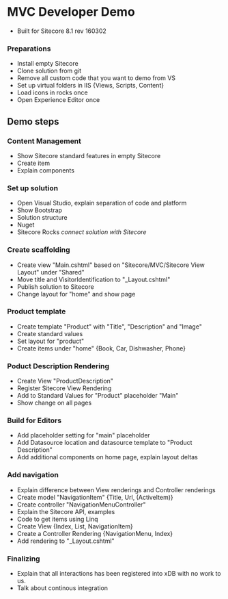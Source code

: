 # MVC Developer Demo #

* Built for Sitecore 8.1 rev 160302

### Preparations ###
* Install empty Sitecore
* Clone solution from git
* Remove all custom code that you want to demo from VS
* Set up virtual folders in IIS {Views, Scripts, Content}
* Load icons in rocks once
* Open Experience Editor once

## Demo steps ##

### Content Management ###
* Show Sitecore standard features in empty Sitecore 
* Create item
* Explain components

### Set up solution ###
* Open Visual Studio, explain separation of code and platform
* Show Bootstrap
* Solution structure
* Nuget
* Sitecore Rocks _connect solution with Sitecore_

### Create scaffolding ###
* Create view "Main.cshtml" based on "Sitecore/MVC/Sitecore View Layout"  under "Shared"
* Move title and VisitorIdentification to "_Layout.cshtml"
* Publish solution to Sitecore
* Change layout for "home" and show page

### Product template ###
* Create template "Product" with "Title", "Description" and "Image"
* Create standard values
* Set layout for "product"
* Create items under "home" {Book, Car, Dishwasher, Phone}

### Poduct Description Rendering ###
* Create View "ProductDescription"
* Register Sitecore View Rendering
* Add to Standard Values for "Product" placeholder "Main"
* Show change on all pages

### Build for Editors ###
* Add placeholder setting for "main" placeholder
* Add Datasource location and datasource template to "Product Description"
* Add additional components on home page, explain layout deltas

### Add navigation ###
* Explain difference between View renderings and Controller renderings
* Create model "NavigationItem" {Title, Url, (ActiveItem)}
* Create controller "NavigationMenuController"
* Explain the Sitecore API, examples
* Code to get items using Linq
* Create View {Index, List, NavigationItem}
* Create a Controller Rendering {NavigationMenu, Index}
* Add rendering to "_Layout.cshtml"

### Finalizing ###
* Explain that all interactions has been registered into xDB with no work to us.
* Talk about continous integration